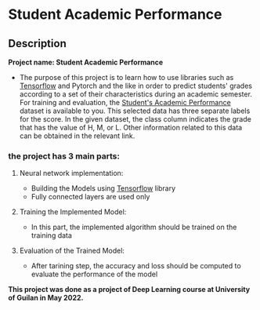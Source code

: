 # Student Academic Performance

## Description
**Project name: Student Academic Performance**
- The purpose of this project is to learn how to use libraries such as [Tensorflow](https://wwwtensorflow.org) and Pytorch and the
   like in order to predict students' grades according to a set of their characteristics during an academic semester.
   For training and evaluation, the [Student's Academic Performance](https://www.kaggle.com/datasets/aljarah/xAPI-Edu-Data) dataset is available to you. This selected data has
   three separate labels for the score. In the given dataset, the class column indicates the grade that has the value of H, M, or L.
   Other information related to this data can be obtained in the relevant link.

### the project has 3 main parts:
  1) Neural network implementation:
     - Building the Models using [Tensorflow](https://wwwtensorflow.org) library
     - Fully connected layers are used only
    
  3) Training the Implemented Model:
     - In this part, the implemented algorithm should be trained on the training data
    
  5) Evaluation of the Trained Model:
     - After tarining step, the accuracy and loss should be computed to evaluate the performance of the model
    


**This project was done as a project of Deep Learning course at University of Guilan in May 2022.**
